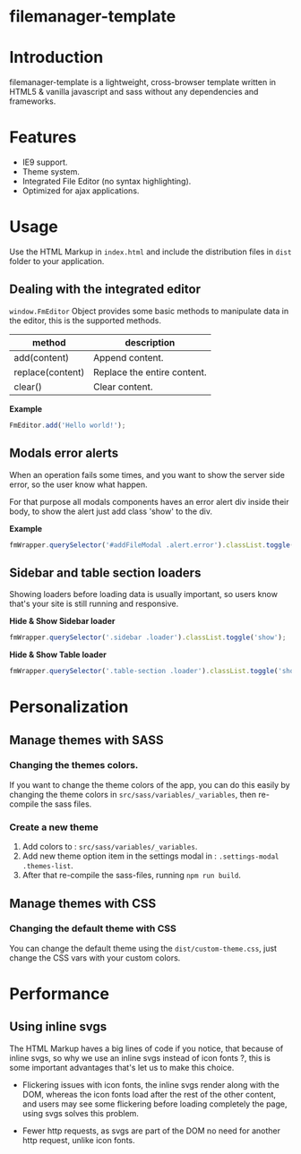 # filemanager-template

# Introduction

filemanager-template is a lightweight, cross-browser template written in HTML5 & vanilla javascript and sass without any dependencies and frameworks. 

# Features 

* IE9 support.
* Theme system.
* Integrated File Editor (no syntax highlighting).
* Optimized for ajax applications.

# Usage

Use the HTML Markup in `index.html` and include the distribution files in `dist` folder to your application.

## Dealing with the integrated editor 

`window.FmEditor` Object provides some basic methods to manipulate data in the editor, this is the supported methods.

**method**        | description
---               | ---
add(content)      | Append content.
replace(content)  | Replace the entire content.
clear()           | Clear content.

**Example**

```js
FmEditor.add('Hello world!');
```

## Modals error alerts

When an operation fails some times, and you want to show the server side error, so the user know what happen.

For that purpose all modals components haves an error alert div inside their body, to show the alert just add class 'show' to the div.

**Example**

```js
fmWrapper.querySelector('#addFileModal .alert.error').classList.toggle('show');
```

## Sidebar and table section loaders

Showing loaders before loading data is usually important, so users know that's your site is still running and responsive.

**Hide & Show Sidebar loader**

```js
fmWrapper.querySelector('.sidebar .loader').classList.toggle('show');
```

**Hide & Show Table loader**

```js
fmWrapper.querySelector('.table-section .loader').classList.toggle('show');
```

# Personalization

## Manage themes with SASS

### Changing the themes colors.

If you want to change the theme colors of the app, you can do this easily by changing the theme colors in `src/sass/variables/_variables`, then re-compile the sass files. 

### Create a new theme

1. Add colors to : `src/sass/variables/_variables`.
2. Add new theme option item in the settings modal in : `.settings-modal .themes-list`.
3. After that re-compile the sass-files, running `npm run build`.

## Manage themes with CSS

### Changing the default theme with CSS

You can change the default theme using the `dist/custom-theme.css`, just change the CSS vars with your custom colors.

# Performance

## Using inline svgs

The HTML Markup haves a big lines of code if you notice, that because of inline svgs, so why we use an inline svgs instead of icon fonts ?, this is some important advantages that's let us to make this choice.

* Flickering issues with icon fonts, the inline svgs render along with the DOM, whereas the icon fonts load after the rest of the other content, and users may see some flickering before loading completely the page, using svgs solves this problem.

* Fewer http requests, as svgs are part of the DOM no need for another http request, unlike icon fonts.



